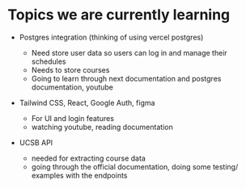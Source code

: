 # Topics we are currently learning

- Postgres integration (thinking of using vercel postgres)
  - Need store user data so users can log in and manage their schedules
  - Needs to store courses
  - Going to learn through next documentation and postgres documentation, youtube
 
- Tailwind CSS, React, Google Auth, figma
  - For UI and login features
  - watching youtube, reading documentation

- UCSB API
  - needed for extracting course data
  - going through the official documentation, doing some testing/ examples with the endpoints
